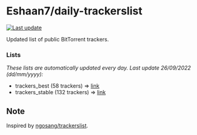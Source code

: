
# Eshaan7/daily-trackerslist 

[![Last update](https://img.shields.io/badge/Last%20update-26/09/2022-blue.svg)](#)

Updated list of public BitTorrent trackers.

### Lists
*These lists are automatically updated every day. Last update 26/09/2022 (_dd/mm/yyyy_):*

* trackers_best (58 trackers) => [link](https://raw.githubusercontent.com/eshaan7/daily-trackerslist/master/trackers_best.txt)
* trackers_stable (132 trackers) => [link](https://raw.githubusercontent.com/eshaan7/daily-trackerslist/master/trackers_stable.txt)

## Note

Inspired by [ngosang/trackerslist](https://github.com/ngosang/trackerslist).

